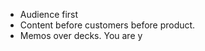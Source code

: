 - Audience first 
- Content before customers before product. 
- Memos over decks. You are y
<!--stackedit_data:
eyJoaXN0b3J5IjpbMTQ3OTIzNTE2N119
-->